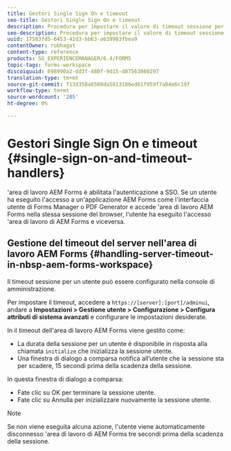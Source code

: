 ```yaml
---
title: Gestori Single Sign On e timeout
seo-title: Gestori Single Sign On e timeout
description: Procedura per impostare il valore di timeout sessione per 'area di lavoro AEM Forms.
seo-description: Procedura per impostare il valore di timeout sessione per 'area di lavoro AEM Forms.
uuid: 17583fd5-6453-41d3-bb63-a639983fbea9
contentOwner: robhagat
content-type: reference
products: SG_EXPERIENCEMANAGER/6.4/FORMS
topic-tags: forms-workspace
discoiquuid: 698990a2-dd3f-480f-9d15-d87563860297
translation-type: tm+mt
source-git-commit: f13d358a6508da5813186ed61f959f7a84e6c19f
workflow-type: tm+mt
source-wordcount: '205'
ht-degree: 0%

---
```



# Gestori Single Sign On e timeout {#single-sign-on-and-timeout-handlers}

&#39;area di lavoro AEM Forms è abilitata l&#39;autenticazione a SSO. Se un utente ha eseguito l&#39;accesso a un&#39;applicazione AEM Forms  come l&#39;interfaccia utente di Forms Manager o PDF Generator e accede &#39;area di lavoro AEM Forms nella stessa sessione del browser, l&#39;utente ha eseguito l&#39;accesso &#39;area di lavoro di AEM Forms e viceversa.

## Gestione del timeout del server nell&#39;area di lavoro  AEM Forms {#handling-server-timeout-in-nbsp-aem-forms-workspace}

Il timeout sessione per un utente può essere configurato nella console di amministrazione.

Per impostare il timeout, accedere a `https://[server]:[port]/adminui`, andare a **Impostazioni > Gestione utente > Configurazione > Configura attributi di sistema avanzati** e configurare le impostazioni desiderate.

In  il timeout dell&#39;area di lavoro AEM Forms viene gestito come:

* La durata della sessione per un utente è disponibile in risposta alla chiamata `initialize` che inizializza la sessione utente.
* Una finestra di dialogo a comparsa notifica all’utente che la sessione sta per scadere, 15 secondi prima della scadenza della sessione.

In questa finestra di dialogo a comparsa:

* Fate clic su OK per terminare la sessione utente.
* Fate clic su Annulla per inizializzare nuovamente la sessione utente.

>[!NOTE]
>
>Se non viene eseguita alcuna azione, l&#39;utente viene automaticamente disconnesso &#39;area di lavoro di AEM Forms tre secondi prima della scadenza della sessione.
